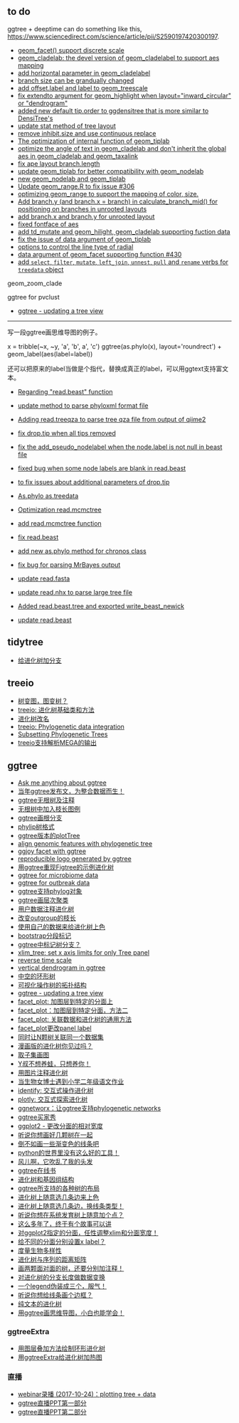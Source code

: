 


## to do


ggtree + deeptime can do something like this, <https://www.sciencedirect.com/science/article/pii/S2590197420300197>.

+ [geom_facet() support discrete scale](https://github.com/YuLab-SMU/ggtree/issues/351)
+ [geom_cladelab: the devel version of geom_cladelabel to support aes mapping](https://github.com/YuLab-SMU/ggtree/pull/342)
+ [add horizontal parameter in geom_cladelabel](https://github.com/YuLab-SMU/ggtree/pull/343)
+ [branch size can be grandually changed](https://github.com/YuLab-SMU/ggtree/pull/349)
+ [add offset.label and label to geom_treescale](https://github.com/YuLab-SMU/ggtree/pull/360)
+ [fix extendto argument for geom_highlight when layout="inward_circular" or "dendrogram"](379)
+ [added new default tip.order to ggdensitree that is more similar to DensiTree's](382)
+ [update stat method of tree layout](385)
+ [ remove inhibit.size and use continuous replace](https://github.com/YuLab-SMU/ggtree/pull/387)
+ [The optimization of internal function of geom_tiplab](https://github.com/YuLab-SMU/ggtree/pull/392)
+ [optimize the angle of text in geom_cladelab and don't inherit the global aes in geom_cladelab and geom_taxalink](https://github.com/YuLab-SMU/ggtree/pull/396)
+ [fix ape layout branch.length](https://github.com/YuLab-SMU/ggtree/pull/403)
+ [update geom_tiplab for better compatibility with geom_nodelab](https://github.com/YuLab-SMU/ggtree/pull/406)
+ [new geom_nodelab and geom_tiplab](https://github.com/YuLab-SMU/ggtree/pull/408)
+ [Update geom_range.R to fix issue #306](https://github.com/YuLab-SMU/ggtree/pull/410)
+ [optimizing geom_range to support the mapping of color, size.](https://github.com/YuLab-SMU/ggtree/pull/411)
+ [Add branch.y (and branch.x = branch) in calculate_branch_mid() for positioning on branches in unrooted layouts](https://github.com/YuLab-SMU/ggtree/pull/412)
+ [add branch.x and branch.y for unrooted layout](https://github.com/YuLab-SMU/ggtree/pull/414)
+ [fixed fontface of aes](https://github.com/YuLab-SMU/ggtree/pull/418)
+ [add td_mutate and geom_hilight, geom_cladelab supporting fuction data](https://github.com/YuLab-SMU/ggtree/pull/421)
+ [fix the issue of data argument of geom_tiplab](https://github.com/YuLab-SMU/ggtree/pull/426)
+ [options to control the line type of radial](https://github.com/YuLab-SMU/ggtree/pull/427)
+ [ data argument of geom_facet supporting function #430 ](https://github.com/YuLab-SMU/ggtree/pull/430)
+ [add `select`, `filter`, `mutate`, `left_join`, `unnest`, `pull` and `rename` verbs for `treedata` object](https://github.com/YuLab-SMU/tidytree/pull/19)






geom_zoom_clade

ggtree for pvclust


+ [ggtree - updating a tree view](https://mp.weixin.qq.com/s/csZUfzoluTkXp9DxYR7w6g)


----------------


写一段ggtree画思维导图的例子。

x = tribble(~x, ~y,
        'a', 'b',
        a', 'c')
ggtree(as.phylo(x), layout='roundrect') + geom_label(aes(label=label))

还可以把原来的label当做是个指代，替换成真正的label，可以用ggtext支持富文本。



+ [Regarding "read.beast" function](https://github.com/YuLab-SMU/treeio/issues/43)
+ [update method to parse phyloxml format file](https://github.com/YuLab-SMU/treeio/pull/44)
+ [Adding read.treeqza to parse tree qza file from output of qiime2](46)


+ [fix drop.tip when all tips removed](https://github.com/YuLab-SMU/treeio/pull/65)
+ [fix the add_pseudo_nodelabel when the node.label is not null in beast file](https://github.com/YuLab-SMU/treeio/pull/64)
+ [fixed bug when some node labels are blank in read.beast](https://github.com/YuLab-SMU/treeio/pull/63)
+ [to fix issues about additional parameters of drop.tip](https://github.com/YuLab-SMU/treeio/pull/62)
+ [As.phylo as.treedata](https://github.com/YuLab-SMU/treeio/pull/61)
+ [Optimization read.mcmctree](https://github.com/YuLab-SMU/treeio/pull/60)
+ [add read.mcmctree function](https://github.com/YuLab-SMU/treeio/pull/58)
+ [fix read.beast](https://github.com/YuLab-SMU/treeio/pull/56)
+ [add new as.phylo method for chronos class](https://github.com/YuLab-SMU/treeio/pull/54)
+ [fix bug for parsing MrBayes output](https://github.com/YuLab-SMU/treeio/pull/53)
+ [update read.fasta](https://github.com/YuLab-SMU/treeio/pull/52)
+ [update read.nhx to parse large tree file](https://github.com/YuLab-SMU/treeio/pull/51)
+ [Added read.beast.tree and exported write_beast_newick](https://github.com/YuLab-SMU/treeio/pull/50)
+ [update read.beast](https://github.com/YuLab-SMU/treeio/pull/48)




## tidytree

+ [给进化树加分支](https://mp.weixin.qq.com/s/OBb9sqR9IuEfAzDqEBr6Uw)


## treeio

+ [树变图，图变树？](https://mp.weixin.qq.com/s/Uhx3l3lKQS88OJ4SHntkNg)
+ [treeio: 进化树基础类和方法](https://mp.weixin.qq.com/s/uhxCqbnssgP_GHVHqANbaQ)
+ [进化树改名](https://mp.weixin.qq.com/s/-v1vklrKRwkEJ0amjVJjJQ)
+ [treeio: Phylogenetic data integration](https://mp.weixin.qq.com/s/vLcoF2yMpOa4VzO2nxhZEw)
+ [Subsetting Phylogenetic Trees](https://mp.weixin.qq.com/s/-wpzjkpHLGL8jEzNTSivJQ)
+ [treeio支持解析MEGA的输出](https://mp.weixin.qq.com/s/Ikp3hq8OBOsdkQY390grqA)



## ggtree


+ [Ask me anything about ggtree](https://mp.weixin.qq.com/s/IzSC1GnNPUwKdehhz-U8fQ) <!-- x -->
+ [当年ggtree发布文，为整合数据而生！](https://mp.weixin.qq.com/s/4g2dPmm5ycTvbube4ujlgQ)
+ [ggtree无根树及注释](https://mp.weixin.qq.com/s/Jij3xQhvgsuZBH_g45MvvQ) <!-- x -->
+ [无根树中加入枝长图例](https://mp.weixin.qq.com/s/kvCuKjHA9qZ6qL-7R855dg) <!-- x -->
+ [ggtree画根分支](https://mp.weixin.qq.com/s/ObJlBkOTKIYjYpHTww6cIw) <!-- x -->
+ [phylip树格式](https://mp.weixin.qq.com/s/NcS-yOsRxHJZStiZ7SPw4g) <!-- x -->
+ [ggtree版本的plotTree](https://mp.weixin.qq.com/s/JM7m7fQSxW7SdRVyGhuxTA) <!-- x -->
+ [align genomic features with phylogenetic tree](https://mp.weixin.qq.com/s/3j9qg0qpMUsxpp_QkTm9fA)
+ [ggjoy facet with ggtree](https://mp.weixin.qq.com/s/iTJzXJRHD3z_rq9OHZJ_4Q)
+ [reproducible logo generated by ggtree](https://mp.weixin.qq.com/s/Tp0ydzaInr80S6oVlEsBCA)
+ [用ggtree重现Figtree的示例进化树](https://mp.weixin.qq.com/s/3Fc83au6gV5p6ZdlzlAC2w)
+ [ggtree for microbiome data](https://mp.weixin.qq.com/s/KScSppwajYsuHuf1w3bQTQ)
+ [ggtree for outbreak data ](https://mp.weixin.qq.com/s/eo_lrVctJ3X3OCdAQqK9Dw)
+ [ggtree支持phylog对象](https://mp.weixin.qq.com/s/7MFS_OUVB5GkKCnHSGzUGA)
+ [ggtree画层次聚类](https://mp.weixin.qq.com/s/tLaboUnsm2iA20PWLuf6yg)
+ [用户数据注释进化树](https://mp.weixin.qq.com/s/ClTWsdyIYyHeNN0enwlglw)
+ [改变outgroup的枝长](https://mp.weixin.qq.com/s/d2sLLmuMTXLZNfQbWtKUxg)
+ [使用自己的数据来给进化树上色](https://mp.weixin.qq.com/s/8ryU-3HjMvE7RFgo4rQ3Ew)
+ [bootstrap分段标记](https://mp.weixin.qq.com/s/7dq1br8LCY5jAtQDm1bXPg)
+ [ggtree中标记树分支？](https://mp.weixin.qq.com/s/nlAGbHMJ2tBEaaBxCQC13A)
+ [xlim_tree: set x axis limits for only Tree panel](https://mp.weixin.qq.com/s/eOSLVtLC0KM61DVQjpCcig)
+ [reverse time scale](https://mp.weixin.qq.com/s/JdjWAIFfGDKBzYQOabzKaw)
+ [vertical dendrogram in ggtree](https://mp.weixin.qq.com/s/2sV5wGux37ytBZulB3p3JA)
+ [中空的环形树](https://mp.weixin.qq.com/s/7W6Z7wVQZEPR1A5P-sMHZA)
+ [可视化操作树的拓扑结构](https://mp.weixin.qq.com/s/SbAyY4WzB7hNRbID48NIgg)
+ [ggtree - updating a tree view](https://mp.weixin.qq.com/s/csZUfzoluTkXp9DxYR7w6g)
+ [facet_plot: 加图层到特定的分面上](https://mp.weixin.qq.com/s/hY38gr2x8AqRaTh4C7mrnA)
+ [facet_plot：加图层到特定分面，方法二](https://mp.weixin.qq.com/s/PnbasfW4HKILuZNdrLVX_g)
+ [facet_plot: 关联数据和进化树的通用方法](https://mp.weixin.qq.com/s/FlrnY9GeV5fHa6EZpZhTJA)
+ [facet_plot更改panel label](https://mp.weixin.qq.com/s/RC9TsEZRjflIZE15xpa0sg)
+ [同时让N颗树关联同一个数据集](https://mp.weixin.qq.com/s/LTK1tDPLEk8_BWEVB9kReQ)
+ [漫画版的进化树你见过吗？](https://mp.weixin.qq.com/s/P7yUFLwW4OLGBrPw05iQ_A)
+ [取子集画图](https://mp.weixin.qq.com/s/JXpakSKqPPRHhcyQQVdoGA)
+ [Y叔不想养蛙，只想养你！](https://mp.weixin.qq.com/s/S5K9HwgCC2LtUJsnKBx0Yg)
+ [用图片注释进化树](https://mp.weixin.qq.com/s/BV-8HtiZC-XSHUVAwiS7Vw)
+ [当生物女博士遇到小学二年级语文作业](https://mp.weixin.qq.com/s/BJjy28aru_l40v-jdPnSPA) <!-- x -->
+ [identify: 交互式操作进化树](https://mp.weixin.qq.com/s/PIns29a9pwrUSK6kWpUBIw) <!-- x -->
+ [plotly: 交互式探索进化树](https://mp.weixin.qq.com/s/a0XHr8Vfr49tEBYZWoRBxA) <!-- x -->
+ [ggnetworx：让ggtree支持phylogenetic networks](https://mp.weixin.qq.com/s/YytLpKKkTqqpcrJJLFOhjg)
+ [ggtree买家秀](https://mp.weixin.qq.com/s/W9UI9doKKeq8YhbcA0N-_A)
+ [ggplot2 - 更改分面的相对宽度](https://mp.weixin.qq.com/s/72UHjAQTRXuHzoeWUc-ccA)
+ [听说你想画好几颗树在一起](https://mp.weixin.qq.com/s/Hx9fI-JaMN7gY_vElQiQKg)
+ [倒不如画一些渐变色的线条吧](https://mp.weixin.qq.com/s/0WGS6b11F1Ul0ZkceKYOvQ)
+ [python的世界里没有这么好的工具！](https://mp.weixin.qq.com/s/zops2EyAdJsLtBcGcxa3ZQ)
+ [风儿啊，它吹乱了我的头发](https://mp.weixin.qq.com/s/iUUyXtJG3Fj3uPfvfHmdQA)
+ [ggtree在线书](https://mp.weixin.qq.com/s/NwYXAxhAQNW0Xmq21FY2nw)
+ [进化树和基因组结构](https://mp.weixin.qq.com/s/rm6x7-sWnvQ9qRn26eP2nQ)
+ [ggtree所支持的各种树的布局](https://mp.weixin.qq.com/s/E0MfgCFdMxJyrVqpmwNUgA)
+ [进化树上随意选几条边来上色](https://mp.weixin.qq.com/s/TssW_2exj54YYrgHro3dtg)
+ [进化树上随意选几条边，换线条类型！](https://mp.weixin.qq.com/s/FcigGbaRR2RKTTza7fWx1w)
+ [听说你想在系统发育树上随意加个点？](https://mp.weixin.qq.com/s/L1eNG-bGXQmHu3spQoINRg)
+ [这么多年了，终于有个故事可以讲](https://mp.weixin.qq.com/s/okDgKJgV8wr5xDMufOEihw)
+ [对ggplot2指定的分面，任性调整xlim和分面宽度！](https://mp.weixin.qq.com/s/ClGhvr_sJi-6-SN8hgRUyg)
+ [给不同的分面分别设置x label？](https://mp.weixin.qq.com/s/sIoXMP000HJGEgAalTCrWg)
+ [度量生物多样性](https://mp.weixin.qq.com/s/ntgUi0-AZOu5nbZHvSS9aQ)
+ [进化树与序列的距离矩阵](https://mp.weixin.qq.com/s/Vb9MBt419sO69UOPfEb0UQ)
+ [画两颗面对面的树，还要分别加注释！](https://mp.weixin.qq.com/s/jevqlyaf7c7zudQCAkylJQ)
+ [对进化树的分支长度做数据变换](https://mp.weixin.qq.com/s/rUgOI2uMjE_lK4ou9x2hUw)
+ [一个legend伪装成三个，服气！](https://mp.weixin.qq.com/s/OcTP0mU3LPraza-7EHmy2w)
+ [听说你想给线条画个边框？](https://mp.weixin.qq.com/s/Cq6e_ZBUgyZtxJOHiXkpZA)
+ [纯文本的进化树](https://mp.weixin.qq.com/s/inI7RtaFAg3g9oH3iwMLwg)
+ [用ggtree画思维导图，小白也能学会！](https://mp.weixin.qq.com/s/NArmAQJp5OPt_SEVGmGv8g)



### ggtreeExtra

+ [用图层叠加方法绘制环形进化树](https://mp.weixin.qq.com/s/Il8yZqUoBVCvND7U7HKxxA)
+ [用ggtreeExtra给进化树加热图](https://mp.weixin.qq.com/s/rhv7xLgrY1TlpfbC_riAvQ)
### 直播

+ [webinar录播 (2017-10-24)：plotting tree + data](https://mp.weixin.qq.com/s/YuUOztQg3nUnhdvyg8asvg)
+ [ggtree直播PPT第一部分](https://mp.weixin.qq.com/s/3yEN-8oUck2WPmNQ368qYA)
+ [ggtree直播PPT第二部分](https://mp.weixin.qq.com/s/7-YhGzzu_tVAwySrYOKGFg)

